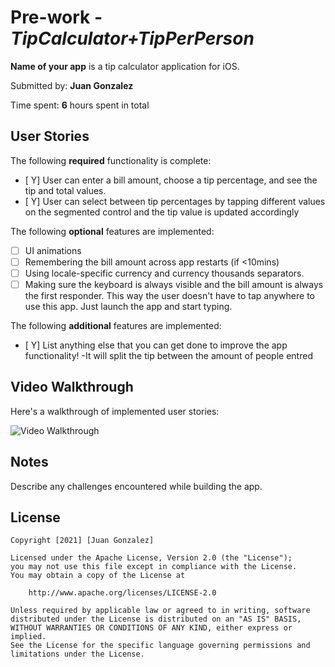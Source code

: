 # Pre-work - *TipCalculator+TipPerPerson*

**Name of your app** is a tip calculator application for iOS.

Submitted by: **Juan Gonzalez**

Time spent: **6** hours spent in total

## User Stories

The following **required** functionality is complete:

* [ Y] User can enter a bill amount, choose a tip percentage, and see the tip and total values.
* [ Y] User can select between tip percentages by tapping different values on the segmented control and the tip value is updated accordingly

The following **optional** features are implemented:

* [ ] UI animations
* [ ] Remembering the bill amount across app restarts (if <10mins)
* [ ] Using locale-specific currency and currency thousands separators.
* [ ] Making sure the keyboard is always visible and the bill amount is always the first responder. This way the user doesn't have to tap anywhere to use this app. Just launch the app and start typing.

The following **additional** features are implemented:

- [ Y] List anything else that you can get done to improve the app functionality!
    -It will split the tip between the amount of people entred

## Video Walkthrough

Here's a walkthrough of implemented user stories:

<img src= 'http://g.recordit.co/qQ1dZ6a7GO.gif' title='Video Walkthrough' width='' alt='Video Walkthrough' />



## Notes

Describe any challenges encountered while building the app.

## License

    Copyright [2021] [Juan Gonzalez]

    Licensed under the Apache License, Version 2.0 (the "License");
    you may not use this file except in compliance with the License.
    You may obtain a copy of the License at

        http://www.apache.org/licenses/LICENSE-2.0

    Unless required by applicable law or agreed to in writing, software
    distributed under the License is distributed on an "AS IS" BASIS,
    WITHOUT WARRANTIES OR CONDITIONS OF ANY KIND, either express or implied.
    See the License for the specific language governing permissions and
    limitations under the License.
